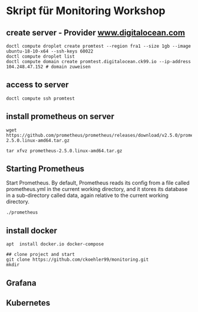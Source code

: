 # Skript für Monitoring Workshop
## create server - Provider www.digitalocean.com
```
doctl compute droplet create promtest --region fra1 --size 1gb --image ubuntu-18-10-x64 --ssh-keys 60022
doctl compute droplet list
doctl compute domain create promtest.digitalocean.ck99.io --ip-address 104.248.47.152 # domain zuweisen
```
## access to server
```
doctl compute ssh promtest
```

## install prometheus on server  
```
wget https://github.com/prometheus/prometheus/releases/download/v2.5.0/prometheus-2.5.0.linux-amd64.tar.gz

tar xfvz prometheus-2.5.0.linux-amd64.tar.gz 
```
## Starting Prometheus
Start Prometheus. By default, Prometheus reads its config from a file called prometheus.yml in the current working directory, and it stores its database in a sub-directory called data, again relative to the current working directory. 
```
./prometheus 
```

## install docker
```
apt  install docker.io docker-compose

## clone project and start
git clone https://github.com/ckoehler99/monitoring.git
mkdir 
```

## Grafana




## Kubernetes
